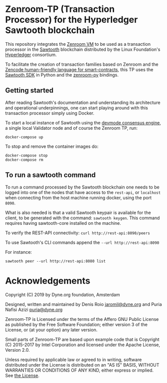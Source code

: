 # Zenroom-TP (Transaction Processor) for the Hyperledger Sawtooth blockchain

This repository integrates the [Zenroom VM](https://zenroom.dyne.org) to be used as a transaction processor in the [Sawtooth](https://sawtooth.hyperledger.org/) blockchain distributed by the Linux Foundation's [Hyperledger](https://www.hyperledger.org/) consortium.

To facilitate the creation of transaction families based on Zenroom and the [Zencode human-friendly language for smart-contracts](https://decodeproject.eu/blog/smart-contracts-english-speaker), this TP uses the [Sawtooth SDK](https://sawtooth.hyperledger.org/docs/core/releases/latest/sdks.html) in Python and the [zenroom-py](https://github.com/DECODEproject/zenroom-py) bindings.

## Getting started

After reading Sawtooth's documentation and understanding its architecture and operational underpinnings, one can start playing around with this transaction processor simply using Docker. 

To start a local instance of Sawtooth using the [devmode consensus engine](https://github.com/hyperledger/sawtooth-devmode), a single local Validator node and of course the Zenroom TP, run:

```
docker-compose up
```

To stop and remove the container images do:

```
docker-compose stop
docker-compose rm
```


## To run a sawtooth command

To run a command processed by the Sawtooth blockchain one needs to be logged into one of the nodes that have access to the `rest-api`, or `localhost` when connecting from the host machine running docker, using the port `8090`.

What is also needed is that a valid Sawtooth keypair is available for the client, to be generated with the command: `sawtooth keygen`. This command requires having sawtooth-core installed on the machine.

To verify the REST-API connectivity: `curl http://rest-api:8090/peers`

To use Sawtooth's CLI commands append the `--url http://rest-api:8090`

For instance:
```
sawtooth peer --url http://rest-api:8080 list 
```

# Acknowledgements

Copyright (C) 2019 by Dyne.org foundation, Amsterdam

Designed, written and maintained by Denis Roio <jaromil@dyne.org> and
Puria Nafisi Azizi <puria@dyne.org>

Zenroom-TP is Licensed under the terms of the Affero GNU Public
License as published by the Free Software Foundation; either version 3
of the License, or (at your option) any later version.

Small parts of Zenroom-TP are based upon example code that is
Copyright (C) 2015-2017 by Intel Corporation and licensed under the
Apache License, Version 2.0.

Unless required by applicable law or agreed to in writing, software
distributed under the License is distributed on an "AS IS" BASIS,
WITHOUT WARRANTIES OR CONDITIONS OF ANY KIND, either express or
implied.  See [the License](LICENSE.txt).


